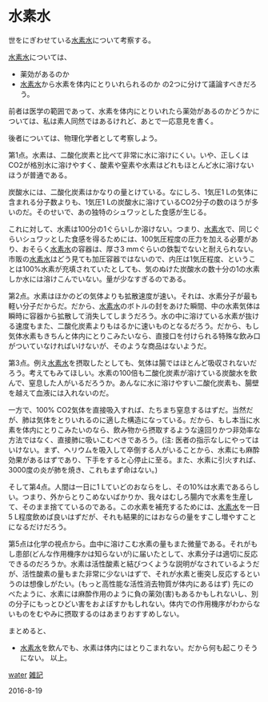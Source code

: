 # 水素水

世をにぎわせている[水素水](水素水.md)について考察する。

[水素水](水素水.md)については、

* 薬効があるのか
* [水素水](水素水.md)から水素を体内にとりいれられるのか
の2つに分けて議論すべきだろう。

前者は医学の範囲であって、水素を体内にとりいれたら薬効があるのかどうかについては、私は素人同然ではあるけれど、あとで一応意見を書く。

後者については、物理化学者として考察しよう。

第1点。水素は、二酸化炭素と比べて非常に水に溶けにくい。いや、正しくはCO2が格別水に溶けやすく、酸素や窒素や水素はどれもほとんど水に溶けないほうが普通である。

炭酸水には、二酸化炭素はかなりの量とけている。なにしろ、1気圧1 Lの気体に含まれる分子数よりも、1気圧1 Lの炭酸水に溶けているCO2分子の数のほうが多いのだ。そのせいで、あの独特のシュワッとした食感が生じる。

これに対して、水素は100分の1ぐらいしか溶けない。つまり、[水素水](水素水.md)で、同じぐらいシュワッとした食感を得るためには、100気圧程度の圧力を加える必要があり、おそらく[水素水](水素水.md)の容器は、厚さ3 mmぐらいの鉄製でないと耐えられない。市販の[水素水](水素水.md)はどう見ても加圧容器ではないので、内圧は1気圧程度、ということは100%水素が充填されていたとしても、気のぬけた炭酸水の数十分の1の水素しか水には溶けこんでいない。量が少なすぎるのである。

第2点。水素はほかのどの気体よりも拡散速度が速い。それは、水素分子が最も軽い分子だからだ。だから、[水素水](水素水.md)のボトルの封をあけた瞬間、中の水素気体は瞬時に容器から拡散して消失してしまうだろう。水の中に溶けている水素が抜ける速度もまた、二酸化炭素よりもはるかに速いものとなるだろう。だから、もし気体水素もきちんと体内にとりこみたいなら、直接口を付けられる特殊な飲み口がついていなければいけないが、そのような商品はないようだ。

第3点。例え[水素水](水素水.md)を摂取したとしても、気体は腸ではほとんど吸収されないだろう。考えてもみてほしい。水素の100倍も二酸化炭素が溶けている炭酸水を飲んで、窒息した人がいるだろうか。あんなに水に溶けやすい二酸化炭素も、腸壁を越えて血液には入れないのだ。

一方で、100% CO2気体を直接吸入すれば、たちまち窒息するはずだ。当然だが、肺は気体をとりいれるのに適した構造になっている。だから、もし本当に水素を体内にとりこみたいのなら、飲み物から摂取するような遠回りかつ非効率な方法ではなく、直接肺に吸いこむべきであろう。(注: 医者の指示なしにやってはいけない。まず、ヘリウムを吸入して卒倒する人がいることから、水素にも麻酔効果があるはずであり、下手をすると心停止に至る。また、水素に引火すれば、3000度の炎が肺を焼き、これもまず命はない。)

そして第4点。人間は一日に1 Lていどのおならをし、その10%は水素であるらしい。つまり、外からとりこめないばかりか、我々はむしろ腸内で水素を生産して、そのまま捨てているのである。この水素を補充するためには、[水素水](水素水.md)を一日5 L程度飲めば良いはずだが、それも結果的にはおならの量をすこし増やすことになるだけだろう。

第5点は化学の視点から。血中に溶けこむ水素の量もまた微量である。それがもし患部(どんな作用機序かは知らないが)に届いたとして、水素分子は適切に反応できるのだろうか。水素は活性酸素と結びつくような説明がなされているようだが、活性酸素の量もまた非常に少ないはずで、それが水素と衝突し反応するというのは想像しがたい。(もっと高性能な活性消去物質が体内にあるはず) 先にのべたように、水素には麻酔作用のように負の薬効(害)もあるかもしれないし、別の分子にもっとひどい害をおよぼすかもしれない。体内での作用機序がわからないものをむやみに摂取するのはあまりおすすめしない。

まとめると、

* [水素水](水素水.md)を飲んでも、水素は体内にはとりこまれない。だから何も起こりそうにない。
以上。

[water](water.md) [雑記](雑記.md)

2016-8-19

